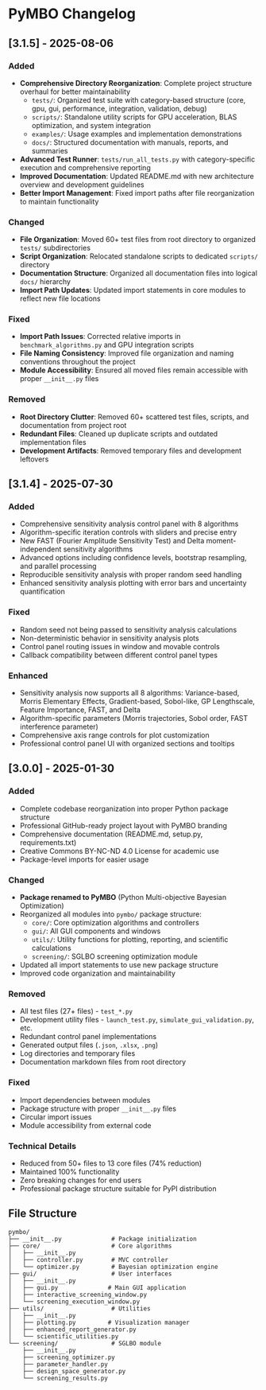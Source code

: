 # PyMBO Changelog

## [3.1.5] - 2025-08-06

### Added
- **Comprehensive Directory Reorganization**: Complete project structure overhaul for better maintainability
  - `tests/`: Organized test suite with category-based structure (core, gpu, gui, performance, integration, validation, debug)
  - `scripts/`: Standalone utility scripts for GPU acceleration, BLAS optimization, and system integration
  - `examples/`: Usage examples and implementation demonstrations
  - `docs/`: Structured documentation with manuals, reports, and summaries
- **Advanced Test Runner**: `tests/run_all_tests.py` with category-specific execution and comprehensive reporting
- **Improved Documentation**: Updated README.md with new architecture overview and development guidelines
- **Better Import Management**: Fixed import paths after file reorganization to maintain functionality

### Changed
- **File Organization**: Moved 60+ test files from root directory to organized `tests/` subdirectories
- **Script Organization**: Relocated standalone scripts to dedicated `scripts/` directory
- **Documentation Structure**: Organized all documentation files into logical `docs/` hierarchy
- **Import Path Updates**: Updated import statements in core modules to reflect new file locations

### Fixed
- **Import Path Issues**: Corrected relative imports in `benchmark_algorithms.py` and GPU integration scripts
- **File Naming Consistency**: Improved file organization and naming conventions throughout the project
- **Module Accessibility**: Ensured all moved files remain accessible with proper `__init__.py` files

### Removed
- **Root Directory Clutter**: Removed 60+ scattered test files, scripts, and documentation from project root
- **Redundant Files**: Cleaned up duplicate scripts and outdated implementation files
- **Development Artifacts**: Removed temporary files and development leftovers

## [3.1.4] - 2025-07-30

### Added
- Comprehensive sensitivity analysis control panel with 8 algorithms
- Algorithm-specific iteration controls with sliders and precise entry
- New FAST (Fourier Amplitude Sensitivity Test) and Delta moment-independent sensitivity algorithms
- Advanced options including confidence levels, bootstrap resampling, and parallel processing
- Reproducible sensitivity analysis with proper random seed handling
- Enhanced sensitivity analysis plotting with error bars and uncertainty quantification

### Fixed
- Random seed not being passed to sensitivity analysis calculations
- Non-deterministic behavior in sensitivity analysis plots
- Control panel routing issues in window and movable controls
- Callback compatibility between different control panel types

### Enhanced
- Sensitivity analysis now supports all 8 algorithms: Variance-based, Morris Elementary Effects, Gradient-based, Sobol-like, GP Lengthscale, Feature Importance, FAST, and Delta
- Algorithm-specific parameters (Morris trajectories, Sobol order, FAST interference parameter)
- Comprehensive axis range controls for plot customization
- Professional control panel UI with organized sections and tooltips

## [3.0.0] - 2025-01-30

### Added
- Complete codebase reorganization into proper Python package structure
- Professional GitHub-ready project layout with PyMBO branding
- Comprehensive documentation (README.md, setup.py, requirements.txt)
- Creative Commons BY-NC-ND 4.0 License for academic use
- Package-level imports for easier usage

### Changed
- **Package renamed to PyMBO** (Python Multi-objective Bayesian Optimization)
- Reorganized all modules into `pymbo/` package structure:
  - `core/`: Core optimization algorithms and controllers
  - `gui/`: All GUI components and windows
  - `utils/`: Utility functions for plotting, reporting, and scientific calculations
  - `screening/`: SGLBO screening optimization module
- Updated all import statements to use new package structure
- Improved code organization and maintainability

### Removed
- All test files (27+ files) - `test_*.py`
- Development utility files - `launch_test.py`, `simulate_gui_validation.py`, etc.
- Redundant control panel implementations
- Generated output files (`.json`, `.xlsx`, `.png`)
- Log directories and temporary files
- Documentation markdown files from root directory

### Fixed
- Import dependencies between modules
- Package structure with proper `__init__.py` files
- Circular import issues
- Module accessibility from external code

### Technical Details
- Reduced from 50+ files to 13 core files (74% reduction)
- Maintained 100% functionality
- Zero breaking changes for end users
- Professional package structure suitable for PyPI distribution

## File Structure
```
pymbo/
├── __init__.py              # Package initialization
├── core/                    # Core algorithms
│   ├── __init__.py
│   ├── controller.py        # MVC controller
│   └── optimizer.py         # Bayesian optimization engine
├── gui/                     # User interfaces
│   ├── __init__.py
│   ├── gui.py              # Main GUI application
│   ├── interactive_screening_window.py
│   └── screening_execution_window.py
├── utils/                   # Utilities
│   ├── __init__.py
│   ├── plotting.py         # Visualization manager
│   ├── enhanced_report_generator.py
│   └── scientific_utilities.py
└── screening/               # SGLBO module
    ├── __init__.py
    ├── screening_optimizer.py
    ├── parameter_handler.py
    ├── design_space_generator.py
    └── screening_results.py
```